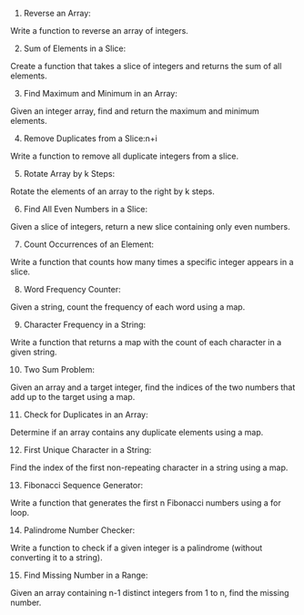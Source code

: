 1. Reverse an Array:

Write a function to reverse an array of integers.

2. Sum of Elements in a Slice:

Create a function that takes a slice of integers and returns the sum of all elements.

3.  Find Maximum and Minimum in an Array:

Given an integer array, find and return the maximum and minimum elements.

4.  Remove Duplicates from a Slice:n+i

Write a function to remove all duplicate integers from a slice.

5. Rotate Array by k Steps:

Rotate the elements of an array to the right by k steps.

6.  Find All Even Numbers in a Slice:

Given a slice of integers, return a new slice containing only even numbers.

7. Count Occurrences of an Element:

Write a function that counts how many times a specific integer appears in a slice.

8. Word Frequency Counter:

Given a string, count the frequency of each word using a map.

9. Character Frequency in a String:

Write a function that returns a map with the count of each character in a given string.

10. Two Sum Problem:

Given an array and a target integer, find the indices of the two numbers that add up to the target using a map.

11. Check for Duplicates in an Array:

Determine if an array contains any duplicate elements using a map.

12. First Unique Character in a String:

Find the index of the first non-repeating character in a string using a map.

13. Fibonacci Sequence Generator:

Write a function that generates the first n Fibonacci numbers using a for loop.

14. Palindrome Number Checker:

Write a function to check if a given integer is a palindrome (without converting it to a string).

15. Find Missing Number in a Range:

Given an array containing n-1 distinct integers from 1 to n, find the missing number.
